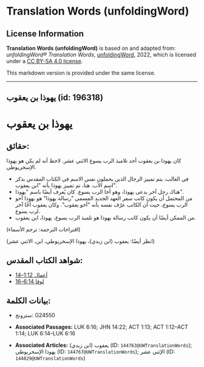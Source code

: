 # Translation Words (unfoldingWord)

## License Information

**Translation Words (unfoldingWord)** is based on and adapted from: _unfoldingWord® Translation Words_, [unfoldingWord](https://unfoldingword.org/utw), 2022, which is licensed under a [CC BY-SA 4.0 license](https://creativecommons.org/licenses/by-sa/4.0/legalcode.en).

This markdown version is provided under the same license.



--------------------------------

## يهوذا بن يعقوب (id: 196318)

يهوذا بن يعقوب
==============

حقائق:
------

كان يهوذا بن يعقوب أحد تلاميذ الرب يسوع الاثني عشر. لاحظ أنه لم يكن هو يهوذا الإسخريوطي.

* في الغالب، يتم تمييز الرجال الذين يحملون نفس الاسم في الكتاب المقدس بذكر اسم الأب. هنا، تم تمييز يهوذا بأنه "ابن يعقوب".
* هناك رجل آخر يدعى يهوذا، وهو أخا الرب يسوع. كان يُعرف أيضًا باسم "يهوذا".
* من المحتمل أن يكون كاتب سفر العهد الجديد المسمى "رسالة يهوذا" هو يهوذا أخو الرب يسوع، حيث أن الكاتب عرّف نفسه بأنه "أخو يعقوب". وكان يعقوب أخًا آخر لرب يسوع.
* من الممكن أيضًا أن يكون كاتب رسالة يهوذا هو تلميذ الرب يسوع، يهوذا، ابن يعقوب.

(اقتراحات الترجمة: ترجم الأسماء)

(انظر أيضًا: يعقوب (ابن زبدي)، يهوذا الإسخريوطي، ابن، الاثني عشر)

شواهد الكتاب المقدس:
--------------------

* [أعمال 1:12–14](https://ref.ly/Acts1:12-Acts1:14)
* [لوقا 6:14–16](https://ref.ly/Luke6:14-Luke6:16)

بيانات الكلمة:
--------------

* سترونج: G24550

* **Associated Passages:** LUK 6:16; JHN 14:22; ACT 1:13; ACT 1:12–ACT 1:14; LUK 6:14–LUK 6:16
* **Associated Articles:** يعقوب (ابن زبدي) (ID: `144763@UWTranslationWords`); يهوذا الإسخريوطي (ID: `144767@UWTranslationWords`); الإثني عشر (ID: `144829@UWTranslationWords`)

